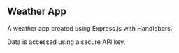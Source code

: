## Weather App

A weather app created using Express.js with Handlebars. 

Data is accessed using a secure API key.
